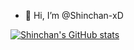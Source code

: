 - 👋 Hi, I’m @Shinchan-xD






[![Shinchan's GitHub stats](https://github-readme-stats.vercel.app/api?username=Shinchan-xD)](https://github.com/Shinchan-xD/github-readme-stats)


<!---
Shinchan-xD/Shinchan-xD is a ✨ special ✨ repository because its `README.md` (this file) appears on your GitHub profile.
You can click the Preview link to take a look at your changes.
--->
